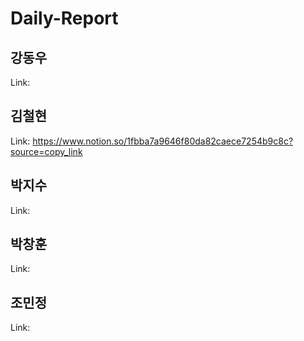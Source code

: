 # Daily-Report
## 강동우
Link: 

## 김철현
Link: https://www.notion.so/1fbba7a9646f80da82caece7254b9c8c?source=copy_link

## 박지수
Link:

## 박창훈
Link:

## 조민정
Link:
